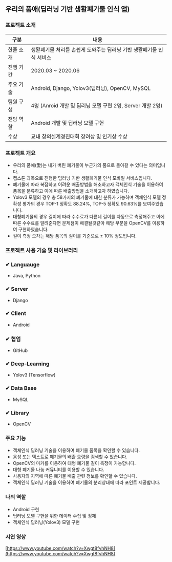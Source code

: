 ## 우리의 품애(딥러닝 기반 생활폐기물 인식 앱)

### 프로젝트 소개
|구분|내용|
|------|---|
|한줄 소개|생활폐기물 처리를 손쉽게 도와주는 딥러닝 기반 생활폐기물 인식 서비스|
|진행 기간|2020.03 ~ 2020.06|
|주요 기술| Android, Django, Yolov3(딥러닝), OpenCV, MySQL |
|팀원 구성|4명 (Anroid 개발 및 딥러닝 모델 구현 2명, Server 개발 2명)|
|전담 역할|Android 개발 및 딥러닝 모델 구현|
|수상|교내 창의설계경진대회 장려상 및 인기상 수상|

### 프로젝트 개요

- 우리의 품애(愛)는 내가 버린 폐기물이 누군가의 품으로 돌아갈 수 있다는 의미입니다.
- 캡스톤 과목으로 진행한 딥러닝 기반 생활폐기물 인식 모바일 서비스입니다.
- 폐기물에 따라 복잡하고 어려운 배출방법을 해소하고자 객체인식 기술을 이용하여 품목을 분류하고 이에 따른 배출방법을 소개하고자 하였습니다.
- Yolov3 모델의 경우 총 58가지의 폐기물에 대한 분류가 가능하며 객체인식 모델 정확성 평가의 경우 TOP-1 정확도 88.24%, TOP-5 정확도 90.63%를 보여주었습니다.
- 대형폐기물의 경우 길이에 따라 수수료가 다른데 길이를 자동으로 측정해주고 이에 따른 수수료를 알려준다면 문제점이 해결될것같아 해당 부분을 OpenCV를 이용하여 구현하였습니다.
- 길이 측정 오차는 해당 품목의 길이를 기준으로 ± 10% 정도입니다.


### 프로젝트 사용 기술 및 라이브러리

### ✔ Languauge

- Java, Python

### ✔ Server

- Django

### ✔ Client

- Android

### ✔ 협업

- GitHub

### ✔ Deep-Learning

- Yolov3 (Tensorflow)

### ✔ Data Base

- MySQL

### ✔ Library

- OpenCV

### 주요 기능

- 객체인식 딥러닝 기술을 이용하여 폐기물 품목을 확인할 수 있습니다.
- 음성 또는 텍스트로 폐기물의 배출 요령을 검색할 수 있습니다.
- OpenCV의 마커를 이용하여 대형 폐기물 길이 측정이 가능합니다.
- 대형 폐기물 나눔 커뮤니티를 이용할 수 있습니다.
- 사용자의 지역에 따른 폐기물 배출 관련 정보를 확인할 수 있습니다.
- 객체인식 딥러닝 기술을 이용하여 폐기물의 분리상태에 따라 포인트 제공합니다.

### 나의 역할

- Android 구현
- 딥러닝 모델 구현을 위한 데이터 수집 및 정제
- 객체인식 딥러닝(Yolov3) 모델 구현

### 시연 영상

[https://www.youtube.com/watch?v=Xwgt8fvhNH8](https://www.youtube.com/watch?v=Xwgt8fvhNH8)
